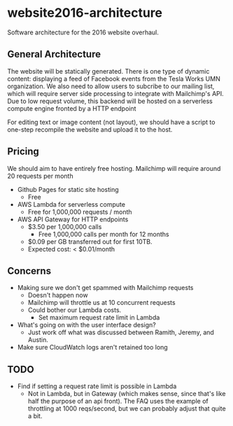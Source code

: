 # website2016-architecture
Software architecture for the 2016 website overhaul.

## General Architecture

The website will be statically generated. There is one type of dynamic content:
displaying a feed of Facebook events from the Tesla Works UMN organization. We
also need to allow users to subcribe to our mailing list, which will require
server side processing to integrate with Mailchimp's API. Due to low request
volume, this backend will be hosted on a serverless compute engine fronted by
a HTTP endpoint

For editing text or image content (not layout), we should have a script to
one-step recompile the website and upload it to the host.

## Pricing

We should aim to have entirely free hosting. Mailchimp will require around 20
requests per month

- Github Pages for static site hosting
  - Free
- AWS Lambda for serverless compute
  - Free for 1,000,000 requests / month
- AWS API Gateway for HTTP endpoints
  - $3.50 per 1,000,000 calls
    - Free 1,000,000 calls per month for 12 months
  - $0.09 per GB transferred out for first 10TB.
  - Expected cost: < $0.01/month

## Concerns

- Making sure we don't get spammed with Mailchimp requests
  - Doesn't happen now
  - Mailchimp will throttle us at 10 concurrent requests
  - Could bother our Lambda costs.
    - Set maximum request rate limit in Lambda
- What's going on with the user interface design?
  - Just work off what was discussed between Ramith, Jeremy, and Austin.
- Make sure CloudWatch logs aren't retained too long

## TODO

- Find if setting a request rate limit is possible in Lambda
  - Not in Lambda, but in Gateway (which makes sense, since that's like half
    the purpose of an api front). The FAQ uses the example of throttling at
    1000 reqs/second, but we can probably adjust that quite a bit.
